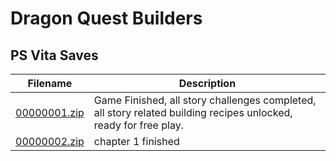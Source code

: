 # Dragon Quest Builders

## PS Vita Saves

| Filename | Description |
|----------|-------------|
| [00000001.zip](00000001.zip) | Game Finished, all story challenges completed, all story related building recipes unlocked, ready for free play.  |
| [00000002.zip](00000002.zip) | chapter 1 finished  |
